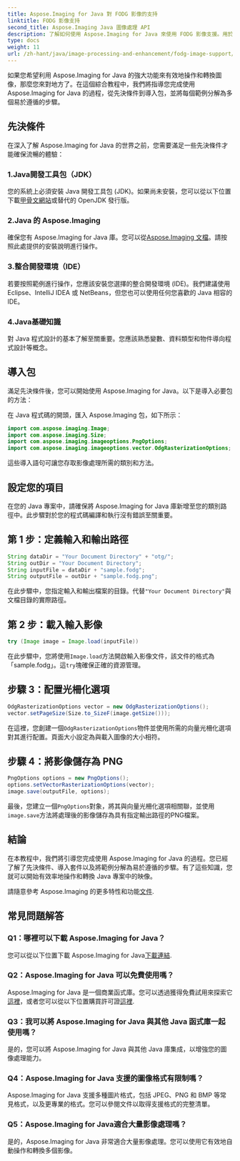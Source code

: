 ```yaml
---
title: Aspose.Imaging for Java 對 FODG 影像的支持
linktitle: FODG 影像支持
second_title: Aspose.Imaging Java 圖像處理 API
description: 了解如何使用 Aspose.Imaging for Java 來使用 FODG 影像支援。用於影像處理和轉換的強大庫。
type: docs
weight: 11
url: /zh-hant/java/image-processing-and-enhancement/fodg-image-support/
---
```

如果您希望利用 Aspose.Imaging for Java 的強大功能來有效地操作和轉換圖像，那麼您來對地方了。在這個綜合教程中，我們將指導您完成使用 Aspose.Imaging for Java 的過程，從先決條件到導入包，並將每個範例分解為多個易於遵循的步驟。

## 先決條件

在深入了解 Aspose.Imaging for Java 的世界之前，您需要滿足一些先決條件才能確保流暢的體驗：

### 1.Java開發工具包（JDK）

您的系統上必須安裝 Java 開發工具包 (JDK)。如果尚未安裝，您可以從以下位置下載[甲骨文網站](https://www.oracle.com/java/technologies/javase-downloads)或替代的 OpenJDK 發行版。

### 2.Java 的 Aspose.Imaging

確保您有 Aspose.Imaging for Java 庫。您可以從[Aspose.Imaging 文檔](https://reference.aspose.com/imaging/java/)。請按照此處提供的安裝說明進行操作。

### 3.整合開發環境（IDE）

若要按照範例進行操作，您應該安裝您選擇的整合開發環境 (IDE)。我們建議使用 Eclipse、IntelliJ IDEA 或 NetBeans，但您也可以使用任何您喜歡的 Java 相容的 IDE。

### 4.Java基礎知識

對 Java 程式設計的基本了解至關重要。您應該熟悉變數、資料類型和物件導向程式設計等概念。

## 導入包

滿足先決條件後，您可以開始使用 Aspose.Imaging for Java。以下是導入必要包的方法：

在 Java 程式碼的開頭，匯入 Aspose.Imaging 包，如下所示：

```java
import com.aspose.imaging.Image;
import com.aspose.imaging.Size;
import com.aspose.imaging.imageoptions.PngOptions;
import com.aspose.imaging.imageoptions.vector.OdgRasterizationOptions;
```

這些導入語句可讓您存取影像處理所需的類別和方法。

## 設定您的項目

在您的 Java 專案中，請確保將 Aspose.Imaging for Java 庫新增至您的類別路徑中。此步驟對於您的程式碼編譯和執行沒有錯誤至關重要。

## 第 1 步：定義輸入和輸出路徑

```java
String dataDir = "Your Document Directory" + "otg/";
String outDir = "Your Document Directory";
String inputFile = dataDir + "sample.fodg";
String outputFile = outDir + "sample.fodg.png";
```

在此步驟中，您指定輸入和輸出檔案的目錄。代替`"Your Document Directory"`與文檔目錄的實際路徑。

## 第 2 步：載入輸入影像

```java
try (Image image = Image.load(inputFile))
```

在此步驟中，您將使用`Image.load`方法開啟輸入影像文件，該文件的格式為「sample.fodg」。這`try`塊確保正確的資源管理。

## 步驟 3：配置光柵化選項

```java
OdgRasterizationOptions vector = new OdgRasterizationOptions();
vector.setPageSize(Size.to_SizeF(image.getSize()));
```

在這裡，您創建一個`OdgRasterizationOptions`物件並使用所需的向量光柵化選項對其進行配置。頁面大小設定為與載入圖像的大小相符。

## 步驟 4：將影像儲存為 PNG

```java
PngOptions options = new PngOptions();
options.setVectorRasterizationOptions(vector);
image.save(outputFile, options);
```

最後，您建立一個`PngOptions`對象，將其與向量光柵化選項相關聯，並使用`image.save`方法將處理後的影像儲存為具有指定輸出路徑的PNG檔案。

## 結論

在本教程中，我們將引導您完成使用 Aspose.Imaging for Java 的過程。您已經了解了先決條件、導入套件以及將範例分解為易於遵循的步驟。有了這些知識，您就可以開始有效率地操作和轉換 Java 專案中的映像。

請隨意參考 Aspose.Imaging 的更多特性和功能[文件](https://reference.aspose.com/imaging/java/).

## 常見問題解答

### Q1：哪裡可以下載 Aspose.Imaging for Java？

您可以從以下位置下載 Aspose.Imaging for Java[下載連結](https://releases.aspose.com/imaging/java/).

### Q2：Aspose.Imaging for Java 可以免費使用嗎？

 Aspose.Imaging for Java 是一個商業函式庫。您可以透過獲得免費試用來探索它[這裡](https://releases.aspose.com/)，或者您可以從以下位置購買許可證[這裡](https://purchase.aspose.com/buy).

### Q3：我可以將 Aspose.Imaging for Java 與其他 Java 函式庫一起使用嗎？

是的，您可以將 Aspose.Imaging for Java 與其他 Java 庫集成，以增強您的圖像處理能力。

### Q4：Aspose.Imaging for Java 支援的圖像格式有限制嗎？

Aspose.Imaging for Java 支援多種圖片格式，包括 JPEG、PNG 和 BMP 等常見格式，以及更專業的格式。您可以參閱文件以取得支援格式的完整清單。

### Q5：Aspose.Imaging for Java適合大量影像處理嗎？

是的，Aspose.Imaging for Java 非常適合大量影像處理。您可以使用它有效地自動操作和轉換多個影像。